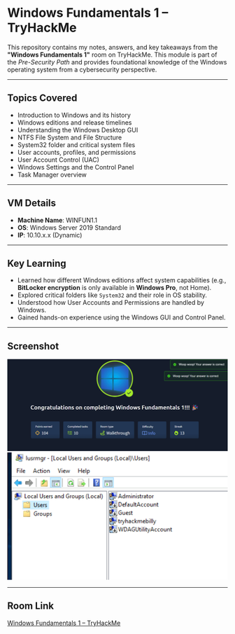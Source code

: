 # Windows Fundamentals 1 – TryHackMe

This repository contains my notes, answers, and key takeaways from the **"Windows Fundamentals 1"** room on TryHackMe. This module is part of the *Pre-Security Path* and provides foundational knowledge of the Windows operating system from a cybersecurity perspective.

---

## Topics Covered

- Introduction to Windows and its history
- Windows editions and release timelines
- Understanding the Windows Desktop GUI
- NTFS File System and File Structure
- System32 folder and critical system files
- User accounts, profiles, and permissions
- User Account Control (UAC)
- Windows Settings and the Control Panel
- Task Manager overview

---

## VM Details

- **Machine Name**: WINFUN1.1
- **OS**: Windows Server 2019 Standard
- **IP**: 10.10.x.x (Dynamic)

---

## Key Learning

- Learned how different Windows editions affect system capabilities (e.g., **BitLocker encryption** is only available in **Windows Pro**, not Home).
- Explored critical folders like `System32` and their role in OS stability.
- Understood how User Accounts and Permissions are handled by Windows.
- Gained hands-on experience using the Windows GUI and Control Panel.

---

## Screenshot

![Room Completion](https://github.com/MayankQuery/tryhackme-writeups/blob/main/windows-fundamentals-1/images/windows-fundamentals-1-completion.png)
![Room Practice](https://github.com/MayankQuery/tryhackme-writeups/blob/main/windows-fundamentals-1/images/windows-fundamentals-1-practice.png)

---

## Room Link

[Windows Fundamentals 1 – TryHackMe](https://tryhackme.com/room/windowsfundamentals1)
